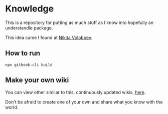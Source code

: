 # Knowledge

This is a repository for putting as much stuff as I know into hopefully an understandle package.

This idea came I found at [Nikita Voloboev](https://wiki.nikitavoloboev.xyz).

## How to run

`npx gitbook-cli build`

## Make your own wiki

You can view other similar to this, continuously updated wikis, [here](https://github.com/RichardLitt/meta-knowledge#readme).

Don't be afraid to create one of your own and share what you know with the world.